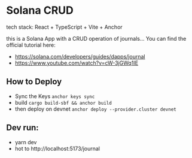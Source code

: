 # Solana CRUD 

tech stack: React + TypeScript + Vite + Anchor

this is a Solana App with a CRUD operation of journals... 
You can find the official tutorial here:
 - https://solana.com/developers/guides/dapps/journal
 - https://www.youtube.com/watch?v=cW-3jGWq1IE

## How to Deploy
 - Sync the Keys `anchor keys sync`
 - build `cargo build-sbf && anchor build`
 - then deploy on devnet `anchor deploy --provider.cluster devnet`

## Dev run: 
 - yarn dev
 - hot to http://localhost:5173/journal


